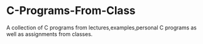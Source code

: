 # C-Programs-From-Class
A collection of C programs from lectures,examples,personal C programs as well as assignments from classes.
